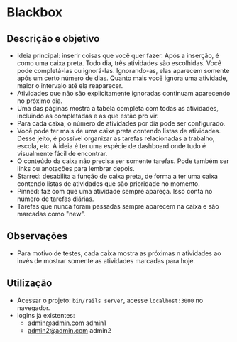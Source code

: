 # Blackbox

## Descrição e objetivo

- Ideia principal: inserir coisas que você quer fazer. Após a inserção, é como uma caixa preta. Todo dia, três atividades são escolhidas. Você pode completá-las ou ignorá-las. Ignorando-as, elas aparecem somente após um certo número de dias. Quanto mais você ignora uma atividade, maior o intervalo até ela reaparecer.
- Atividades que não são explicitamente ignoradas continuam aparecendo no próximo dia.
- Uma das páginas mostra a tabela completa com todas as atividades, incluindo as completadas e as que estão pro vir.
- Para cada caixa, o número de atividades por dia pode ser configurado.
- Você pode ter mais de uma caixa preta contendo listas de atividades. Desse jeito, é possível organizar as tarefas relacionadas a trabalho, escola, etc. A ideia é ter uma espécie de dashboard onde tudo é visualmente fácil de encontrar.
- O conteúdo da caixa não precisa ser somente tarefas. Pode também ser links ou anotações para lembrar depois.
- Starred: desabilita a função de caixa preta, de forma a ter uma caixa contendo listas de atividades que são prioridade no momento.
- Pinned: faz com que uma atividade sempre apareça. Isso conta no número de tarefas diárias.
- Tarefas que nunca foram passadas sempre aparecem na caixa e são marcadas como "new".

## Observações

- Para motivo de testes, cada caixa mostra as próximas n atividades ao invés de mostrar somente as atividades marcadas para hoje.

## Utilização

- Acessar o projeto: `bin/rails server`, acesse `localhost:3000` no navegador.
- logins já existentes:
  - admin@admin.com admin1
  - admin2@admin.com admin2
